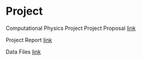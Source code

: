 # Project
Computational Physics Project
Project Proposal [link](https://www.overleaf.com/read/cnqyspfhdsqt)

Project Report  [link](https://www.overleaf.com/project/617327c8f10828007c341bb0)

Data Files [link](https://drive.google.com/drive/folders/13bsZJL9GWCo7wUTTTclcOll2I56t0ahn?usp=sharing)


